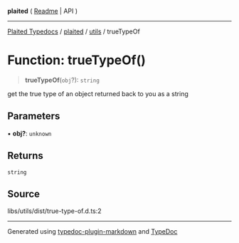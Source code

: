**plaited** ( [Readme](../../README.md) \| API )

***

[Plaited Typedocs](../../../modules.md) / [plaited](../../modules.md) / [utils](../README.md) / trueTypeOf

# Function: trueTypeOf()

> **trueTypeOf**(`obj`?): `string`

get the true type of an object returned back to you as a string

## Parameters

▪ **obj?**: `unknown`

## Returns

`string`

## Source

libs/utils/dist/true-type-of.d.ts:2

***

Generated using [typedoc-plugin-markdown](https://www.npmjs.com/package/typedoc-plugin-markdown) and [TypeDoc](https://typedoc.org/)
